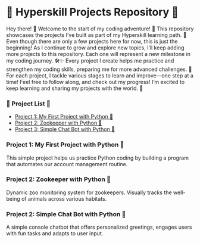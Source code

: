 # 🌱 Hyperskill Projects Repository 🌱

Hey there! 👋 
Welcome to the start of my coding adventure! 🚀 This repository showcases the projects I’ve built as part of my Hyperskill learning path. 🎉
Even though there are only a few projects here for now, this is just the beginning! As I continue to grow and explore new topics, I’ll keep adding more projects to this repository. Each one will represent a new milestone in my coding journey. 🛠️✨
Every project I create helps me practice and strengthen my coding skills, preparing me for more advanced challenges. 💪 For each project, I tackle various stages to learn and improve—one step at a time!
Feel free to follow along, and check out my progress! I’m excited to keep learning and sharing my projects with the world. 🚀

### 📂 Project List 📂
- [Project 1: My First Project with Python 🐍](#project-1-my-first-project-with-python-🐍)
- [Project 2: Zookeeper with Python 🦁](#project-2-zookeeper-with-python-🦁)
- [Project 3: Simple Chat Bot with Python 🤖](#project-3-simple-chat-bot-with-python-🤖)

### Project 1: My First Project with Python 🐍
This simple project helps us practice Python coding by building a program that automates our account management routine.

### Project 2: Zookeeper with Python 🦁
Dynamic zoo monitoring system for zookeepers. Visually tracks the well-being of animals across various habitats.

### Project 2: Simple Chat Bot with Python 🤖
A simple console chatbot that offers personalized greetings, engages users with fun tasks and adapts to user input.

